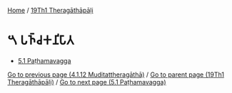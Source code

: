 
[Home](/) / [19Th1 Theragāthāpāḷi](/tipitaka/19Th1.md)

# 𑁫 𑀧𑀜𑁆𑀘𑀓𑀦𑀺𑀧𑀸𑀢

* [5.1 Paṭhamavagga](/tipitaka/19Th1/5/5.1.md)

[Go to previous page (4.1.12 Muditattheragāthā)](/tipitaka/19Th1/4/4.1/4.1.12.md) / [Go to parent page (19Th1 Theragāthāpāḷi)](/tipitaka/19Th1/0.md) / [Go to next page (5.1 Paṭhamavagga)](/tipitaka/19Th1/5/5.1.md)


